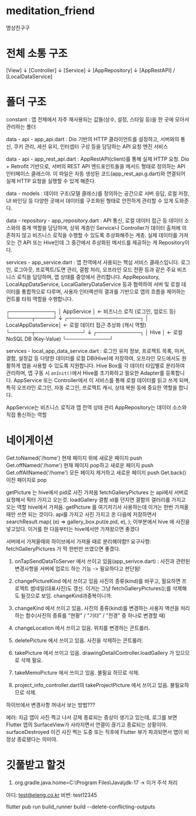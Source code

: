 # meditation_friend

명상친구구

# 전체 소통 구조

[View]
↓
[Controller]
↓
[Service]
↓
[AppRepository]
↓
[AppRestAPI] / [LocalDataService]

# 폴더 구조

constant : 앱 전체에서 자주 재사용되는 값들(상수, 설정, 스타일 등)을 한 곳에 모아서 관리하는 폴더

data - api - app_api.dart : Dio 기반의 HTTP 클라이언트를 설정하고, 서버와의 통신, 쿠키 관리, 세션 유지, 인터셉터 구성 등을 담당하는 API 요청 엔진 서비스

data - api - app_rest_api.dart : AppRestAPI(client)를 통해 실제 HTTP 요청. Dio + Retrofit 기반으로, 서버의 REST API 엔드포인트들을 메서드 형태로 정의하는 API 인터페이스 클래스야. 이 파일은 자동 생성된 코드(app_rest_api.g.dart)와 연결되어 실제 HTTP 요청을 실행할 수 있게 해준다.

data - models : 데이터 구조(모델 클래스)를 정의하는 공간으로 서버 응답, 로컬 저장, UI 바인딩 등 다양한 곳에서 데이터를 구조화된 형태로 안전하게 관리할 수 있게 도와준다.

data - repository - app_repository.dart : API 통신, 로컬 데이터 접근 등 데이터 소스와의 중계 역할을 담당하며, 상위 계층인 Service나 Controller가 데이터 출처에 의존하지 않고 비즈니스 로직을 수행할 수 있도록 추상화해주는 계층. 실제 데이터를 가져오는 건 API 또는 Hive인데 그 중간에서 추상화된 메서드를 제공하는 게 Repository이다.

services - app_service.dart : 앱 전역에서 사용되는 핵심 서비스 클래스입니다. 로그인, 로그아웃, 프로젝트/도면 관리, 결함 처리, 오프라인 모드 전환 등과 같은 주요 비즈니스 로직을 담당하며, 앱 상태를 중앙에서 관리합니다. AppRepository, LocalAppDataService, LocalGalleryDataService 등과 협력하여 서버 및 로컬 데이터를 통합적으로 다루며, 사용자 인터랙션의 결과를 기반으로 앱의 흐름을 제어하는 컨트롤 타워 역할을 수행합니다.

┌────────────┐
│ AppService │ ← 비즈니스 로직 (로그인, 업로드 등)
└──────┬─────┘
↓
┌────────────────────┐
│ LocalAppDataService│ ← 로컬 데이터 접근 추상화 (캐시 역할)
└──────┬─────────────┘
↓
┌────────────┐
│ Hive │ ← 로컬 NoSQL DB (Key-Value)
└────────────┘

services - local_app_data_service.dart : 로그인 유저 정보, 프로젝트 목록, 마커, 결함, 설정값 등 다양한 데이터를 로컬 DB(Hive)에 저장하여, 오프라인 모드에서도 원활하게 앱을 사용할 수 있도록 지원합니다. Hive Box를 각 데이터 타입별로 분리하여 관리하며, 앱 구동 시 `onInit()`에서 Hive를 초기화하고 필요한 Adapter를 등록합니다. AppService 또는 Controller에서 이 서비스를 통해 로컬 데이터를 읽고 쓰게 되며, 특히 오프라인 로그인, 자동 로그인, 프로젝트 캐시, 상태 복원 등에 중요한 역할을 합니다.

AppService는 비즈니스 로직과 앱 전역 상태 관리
AppRepository는 데이터 소스와 직접 통신하는 역할

# 네이게이션

Get.toNamed('/home') 현재 페이지 위에 새로운 페이지 push
Get.offNamed('/home') 현재 페이지 pop하고 새로운 페이지 push
Get.offAllNamed('/home') 모든 페이지 제거하고 새로운 페이지 push
Get.back() 이전 페이지로 pop

<!-- view 단에 있는 코드 컴포넌트로 -->

getPicture 는 hive에서 pid로 사진 가져옴
fetchGalleryPictures 는 api에서 서버로 요청해서 픽터 가지고 오는것.
loadGallery 결함 id를 던지면 결함의 갤러리를 가지고 오는 역할 hive에서 가져옴.
getPicture 를 여기저기서 사용하는데 이거는 한번 가져올 때만 쓰면 되는 것이다.
api를 가지고 사진 가지고 온 다음에 저장하면서
searchResult.map(
(e) => gallery_box.put(e.pid, e),
);
이부분에서 hive 에 사진을 넣고있다.
이거를 한 다음부터는 hive에서만 가져왔으면 좋겠다

서버에서 가져올때와 하이브에서 가져올 때로 분리해야함!!
요구사항: fetchGalleryPictures 가 딱 한번만 쓰였으면 좋겠다.

1. onTapSendDataToServer 에서 쓰이고 있음(app_serivce.dart) : 사진과 관련된 변경사항을 서버에 업로드 하는 기능 -> 필요하다고 판단됨!

2. changePictureKind 에서 쓰이고 있음 사진의 종류(kind)를 바꾸고, 필요하면 프로젝트 썸네일(대표사진)도 갱신.
   이거는 그냥 fetchGalleryPictures();를 삭제해도 될것으로 보임.
   changeKind과중복이니까.

3. changeKind 에서 쓰이고 있음. 사진의 종류(kind)를 변경하는 사용자 액션을 처리하는 함수(사진의 종류를 "현황" / "기타" / "전경" 중 하나로 변경할 때)

4. changeLocation 에서 쓰이고 있음. 위치를 변경하는 콘트롤러.

5. deletePicture 에서 쓰이고 있음. 사진을 삭제하는 콘트롤러.

6. takePicture 에서 쓰이고 있음. drawingDetailController.loadGallery 가 있으므로 삭제 필요.

7. takeMemoPicture 에서 쓰이고 있음. 불필요 하므로 삭제.

8. project_info_controller.dart의 takeProjectPicture 에서 쓰이고 있음. 불필요하므로 삭제.

하이브에서 변경사항 꺼내서 보는 방법???

에러:
지금 앱이 사진 찍고 나서 강제 종료되는 증상이 생기고 있는데,
로그를 보면 Flutter 앱의 SurfaceView가 사라지면서 연결이 끊기고 종료되는 상황이야.
surfaceDestroyed
이건 사진 찍는 도중 또는 직후에 Flutter 뷰가 파괴되면서 앱이 비정상 종료됐다는 의미야.

# 깃풀받고 할것

1. org.gradle.java.home=C:\\Program Files\\Java\\jdk-17 -> 이거 주석 처리

아디: test@eleng.co.kr
비번: test12345

flutter pub run build_runner build --delete-conflicting-outputs
